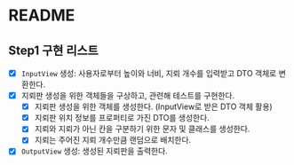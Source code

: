 # README

## Step1 구현 리스트
- [x] `InputView` 생성: 사용자로부터 높이와 너비, 지뢰 개수를 입력받고 DTO 객체로 변환한다.
- [x] 지뢰판 생성을 위한 객체들을 구상하고, 관련해 테스트를 구현한다.
  - [x] 지뢰판 생성을 위한 객체를 생성한다. (InputView로 받은 DTO 객체 활용)
  - [x] 지뢰판 위치 정보를 프로퍼티로 가진 DTO를 생성한다.
  - [x] 지뢰와 지뢰가 아닌 칸을 구분하기 위한 문자 및 클래스를 생성한다.
  - [x] 지뢰는 주어진 지뢰 개수만큼 랜덤으로 배치한다.
- [x] `OutputView` 생성: 생성된 지뢰판을 출력한다.
